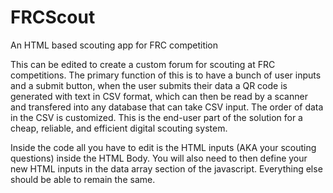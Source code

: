 # FRCScout
An HTML based scouting app for FRC competition

This can be edited to create a custom forum for scouting at FRC competitions.
The primary function of this is to have a bunch of user inputs and a submit button,
when the user submits their data a QR code is generated with text in CSV format,
which can then be read by a scanner and transfered into any database that can take
CSV input. The order of data in the CSV is customized. This is the end-user part of
the solution for a cheap, reliable, and efficient digital scouting system.

Inside the code all you have to edit is the HTML inputs (AKA your scouting questions) inside the HTML Body. You will also need to then define your new HTML inputs in the data array section of the javascript. Everything else should be able to remain the same.
